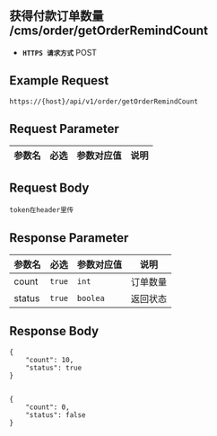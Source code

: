## 获得付款订单数量 /cms/order/getOrderRemindCount
- **`HTTPS 请求方式`** POST

## Example Request
```
https://{host}/api/v1/order/getOrderRemindCount

```

## Request Parameter

| 参数名       | 必选   | 参数对应值 | 说明                  |
| ------------ | ------ | ---------- | --------------------|


## Request Body

```
token在header里传

```



## Response Parameter

| 参数名              | 必选   | 参数对应值 | 说明                                     |
| ------------------- | ------ | ---------- | ---------------------------------      |
| count               | `true` | `int`      | 订单数量                         		 |
| status              | `true` | `boolea`   | 返回状态                         		 |



## Response Body

```
{
    "count": 10,
    "status": true
}


{
    "count": 0,
    "status": false
}

```

